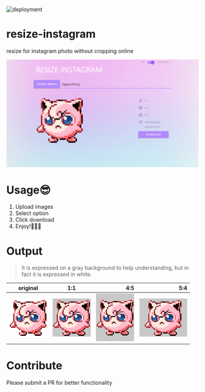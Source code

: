 ![deployment](https://github.com/xncbf/resize-instagram/workflows/deployment%20to%20master/badge.svg)

# resize-instagram
resize for instagram photo without cropping online

[![resize instagram](https://github.com/xncbf/resize-instagram/blob/master/static/resize-instagram.png)](https://resiz.io/)

# Usage:sunglasses:

 1. Upload images
 2. Select option
 3. Click download
 4. Enjoy!:clap::clap::clap:

# Output
>  It is expressed on a gray background to help understanding, but in fact it is expressed in white.

| original |      1:1      |  4:5  |  5:4  |
|----------|:-------------:|------:|------:|
| ![origin](https://github.com/xncbf/resize-instagram/blob/master/static/origin.png) |  ![origin](https://github.com/xncbf/resize-instagram/blob/master/static/1x1.png) | ![origin](https://github.com/xncbf/resize-instagram/blob/master/static/4x5.png) | ![origin](https://github.com/xncbf/resize-instagram/blob/master/static/5x4.png) |

# Contribute

Please submit a PR for better functionality
